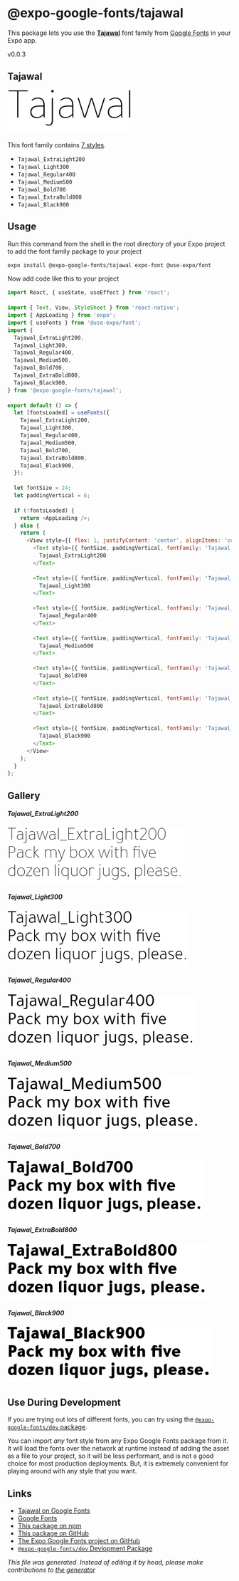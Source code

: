# @expo-google-fonts/tajawal

This package lets you use the [**Tajawal**](https://fonts.google.com/specimen/Tajawal) font family from [Google Fonts](https://fonts.google.com/) in your Expo app.

v0.0.3

## Tajawal

![Tajawal](./font-family.png)

This font family contains [7 styles](#gallery).

- `Tajawal_ExtraLight200`
- `Tajawal_Light300`
- `Tajawal_Regular400`
- `Tajawal_Medium500`
- `Tajawal_Bold700`
- `Tajawal_ExtraBold800`
- `Tajawal_Black900`

## Usage

Run this command from the shell in the root directory of your Expo project to add the font family package to your project
```sh
expo install @expo-google-fonts/tajawal expo-font @use-expo/font
```

Now add code like this to your project
```js
import React, { useState, useEffect } from 'react';

import { Text, View, StyleSheet } from 'react-native';
import { AppLoading } from 'expo';
import { useFonts } from '@use-expo/font';
import {
  Tajawal_ExtraLight200,
  Tajawal_Light300,
  Tajawal_Regular400,
  Tajawal_Medium500,
  Tajawal_Bold700,
  Tajawal_ExtraBold800,
  Tajawal_Black900,
} from '@expo-google-fonts/tajawal';

export default () => {
  let [fontsLoaded] = useFonts({
    Tajawal_ExtraLight200,
    Tajawal_Light300,
    Tajawal_Regular400,
    Tajawal_Medium500,
    Tajawal_Bold700,
    Tajawal_ExtraBold800,
    Tajawal_Black900,
  });

  let fontSize = 24;
  let paddingVertical = 6;

  if (!fontsLoaded) {
    return <AppLoading />;
  } else {
    return (
      <View style={{ flex: 1, justifyContent: 'center', alignItems: 'center' }}>
        <Text style={{ fontSize, paddingVertical, fontFamily: 'Tajawal_ExtraLight200' }}>
          Tajawal_ExtraLight200
        </Text>

        <Text style={{ fontSize, paddingVertical, fontFamily: 'Tajawal_Light300' }}>
          Tajawal_Light300
        </Text>

        <Text style={{ fontSize, paddingVertical, fontFamily: 'Tajawal_Regular400' }}>
          Tajawal_Regular400
        </Text>

        <Text style={{ fontSize, paddingVertical, fontFamily: 'Tajawal_Medium500' }}>
          Tajawal_Medium500
        </Text>

        <Text style={{ fontSize, paddingVertical, fontFamily: 'Tajawal_Bold700' }}>
          Tajawal_Bold700
        </Text>

        <Text style={{ fontSize, paddingVertical, fontFamily: 'Tajawal_ExtraBold800' }}>
          Tajawal_ExtraBold800
        </Text>

        <Text style={{ fontSize, paddingVertical, fontFamily: 'Tajawal_Black900' }}>
          Tajawal_Black900
        </Text>
      </View>
    );
  }
};

```

## Gallery

##### Tajawal_ExtraLight200
![Tajawal_ExtraLight200](./1591b1d4b425865ad56f27769d7904f608af3a947ce4a365c5e6f1a66ed36c5c.ttf.png)

##### Tajawal_Light300
![Tajawal_Light300](./96516512d599f345601934621e5ddc2b61c7967d59e4ee3bea24cb11c9f720d8.ttf.png)

##### Tajawal_Regular400
![Tajawal_Regular400](./6008a589c04e1cca5b78ecd73eb5f54a525670df2d3627fcddac202dac0b8db5.ttf.png)

##### Tajawal_Medium500
![Tajawal_Medium500](./efce394f1ebd252328bf21261a39ead5a083741b090a73e22bec34acbd910611.ttf.png)

##### Tajawal_Bold700
![Tajawal_Bold700](./647958c651db7515a77fab543f70f06386720821399060f8b1791b1dc23a845b.ttf.png)

##### Tajawal_ExtraBold800
![Tajawal_ExtraBold800](./354e92ab2c7c9b84b1e80ee6431ea8e8bc0fe58113d4afa3fbf186b193168ca5.ttf.png)

##### Tajawal_Black900
![Tajawal_Black900](./9953e51150483dc38b632c494f68d39e59b6c474716bc0ac3e9d997c4ec0df52.ttf.png)


## Use During Development

If you are trying out lots of different fonts, you can try using the [`@expo-google-fonts/dev` package](https://www.npmjs.com/package/@expo-google-fonts/dev).

You can import *any* font style from any Expo Google Fonts package from it. It will load the fonts
over the network at runtime instead of adding the asset as a file to your project, so it will be 
less performant, and is not a good choice for most production deployments. But, it is extremely convenient
for playing around with any style that you want.

## Links

- [Tajawal on Google Fonts](https://fonts.google.com/specimen/Tajawal)
- [Google Fonts](https://fonts.google.com/)
- [This package on npm](https://www.npmjs.com/package/@expo-google-fonts/tajawal)
- [This package on GitHub](https://github.com/expo/google-fonts/tree/master/font-packages/tajawal)
- [The Expo Google Fonts project on GitHub](https://github.com/expo/google-fonts)
- [`@expo-google-fonts/dev` Devlopment Package](https://github.com/expo/google-fonts/tree/master/font-packages/dev)


*This file was generated. Instead of editing it by head, please make contributions to [the generator](https://github.com/expo/google-fonts/tree/master/packages/generator)*
